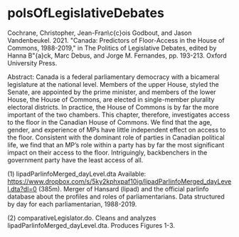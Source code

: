 # polsOfLegislativeDebates
Cochrane, Christopher, Jean-Fran\c{c}ois Godbout, and Jason Vandenbeukel. 2021. "Canada: Predictors of Floor-Access in the House of Commons, 1988-2019," in The Politics of Legislative Debates, edited by Hanna B\"{a}ck, Marc Debus, and Jorge M. Fernandes, pp. 193-213. Oxford University Press.

Abstract:
Canada is a federal parliamentary democracy with a bicameral legislature at the national level. Members of the upper House, styled the Senate, are appointed by the prime minister, and members of the lower House, the House of Commons, are elected in single-member plurality electoral districts. In practice, the House of Commons is by far the more important of the two chambers. This chapter, therefore, investigates access to the floor in the Canadian House of Commons. We find that the age, gender, and experience of MPs have little independent effect on access to the floor. Consistent with the dominant role of parties in Canadian political life, we find that an MP’s role within a party has by far the most significant impact on their access to the floor. Intriguingly, backbenchers in the government party have the least access of all.

(1) lipadParlinfoMerged_dayLevel.dta
    Available: https://www.dropbox.com/s/5ky2kphxpaf10ig/lipadParlinfoMerged_dayLevel.dta?dl=0 (385m). Merger of Hansard (lipad) and the official parlinfo database about the profiles and roles of parliamentarians. Data structured by day for each parliamentarian, 1988-2019.

(2) comparativeLegislator.do. Cleans and analyzes lipadParlinfoMerged_dayLevel.dta. Produces Figures 1-3.
